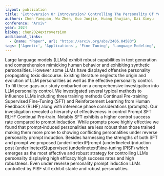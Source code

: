 ```yaml
---
layout: publication
title: 'Extroversion Or Introversion? Controlling The Personality Of Your Large Language Models'
authors: Chen Yanquan, Wu Zhen, Guo Junjie, Huang Shujian, Dai Xinyu
conference: "Arxiv"
year: 2024
bibkey: chen2024extroversion
additional_links:
  - {name: "Paper", url: "https://arxiv.org/abs/2406.04583"}
tags: ['Agentic', 'Applications', 'Fine Tuning', 'Language Modeling', 'Pretraining Methods', 'Prompting', 'Reinforcement Learning', 'Security', 'Training Techniques']
---
```

Large language models (LLMs) exhibit robust capabilities in text generation and comprehension mimicking human behavior and exhibiting synthetic personalities. However some LLMs have displayed offensive personality propagating toxic discourse. Existing literature neglects the origin and evolution of LLM personalities as well as the effective personality control. To fill these gaps our study embarked on a comprehensive investigation into LLM personality control. We investigated several typical methods to influence LLMs including three training methods Continual Pre-training Supervised Fine-Tuning (SFT) and Reinforcement Learning from Human Feedback (RLHF) along with inference phase considerations (prompts). Our investigation revealed a hierarchy of effectiveness in control Prompt SFT RLHF Continual Pre-train. Notably SFT exhibits a higher control success rate compared to prompt induction. While prompts prove highly effective we found that prompt-induced personalities are less robust than those trained making them more prone to showing conflicting personalities under reverse personality prompt induction. Besides harnessing the strengths of both SFT and prompt we proposed (underlinetextP)rompt (underlinetextI)nduction post (underlinetextS)upervised (underlinetextF)ine-tuning (PISF) which emerges as the most effective and robust strategy for controlling LLMs personality displaying high efficacy high success rates and high robustness. Even under reverse personality prompt induction LLMs controlled by PISF still exhibit stable and robust personalities.
